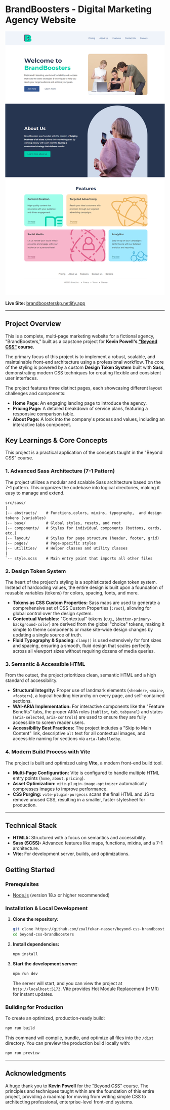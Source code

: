 # BrandBoosters - Digital Marketing Agency Website

![BrandBoosters Homepage](/public/site-preview.png)

**Live Site:** [brandboosterskp.netlify.app](https://brandboosterskp.netlify.app)

---

## Project Overview

This is a complete, multi-page marketing website for a fictional agency, "BrandBoosters," built as a capstone project for **Kevin Powell's ["Beyond CSS"](https://beyondcss.dev/) course**.

The primary focus of this project is to implement a robust, scalable, and maintainable front-end architecture using a professional workflow. The core of the styling is powered by a custom **Design Token System** built with **Sass**, demonstrating modern CSS techniques for creating flexible and consistent user interfaces.

The project features three distinct pages, each showcasing different layout challenges and components:

- **Home Page:** An engaging landing page to introduce the agency.
- **Pricing Page:** A detailed breakdown of service plans, featuring a responsive comparison table.
- **About Page:** A look into the company's process and values, including an interactive tabs component.

## Key Learnings & Core Concepts

This project is a practical application of the concepts taught in the "Beyond CSS" course.

### 1. Advanced Sass Architecture (7-1 Pattern)

The project utilizes a modular and scalable Sass architecture based on the 7-1 pattern. This organizes the codebase into logical directories, making it easy to manage and extend.

```
src/sass/
|
|-- abstracts/    # Functions,colors, mixins, typography,  and design tokens (variables)
|-- base/         # Global styles, resets, and root
|-- components/   # Styles for individual components (buttons, cards, etc.)
|-- layout/       # Styles for page structure (header, footer, grid)
|-- pages/        # Page-specific styles
|-- utilities/    # Helper classes and utility classes
|
`-- style.scss    # Main entry point that imports all other files
```

### 2. Design Token System

The heart of the project's styling is a sophisticated design token system. Instead of hardcoding values, the entire design is built upon a foundation of reusable variables (tokens) for colors, spacing, fonts, and more.

- **Tokens as CSS Custom Properties:** Sass maps are used to generate a comprehensive set of CSS Custom Properties (`:root`), allowing for global control over the design system.
- **Contextual Variables:** "Contextual" tokens (e.g., `$button-primary-background-color`) are derived from the global "choice" tokens, making it simple to theme components or make site-wide design changes by updating a single source of truth.
- **Fluid Typography & Spacing:** `clamp()` is used extensively for font sizes and spacing, ensuring a smooth, fluid design that scales perfectly across all viewport sizes without requiring dozens of media queries.

### 3. Semantic & Accessible HTML

From the outset, the project prioritizes clean, semantic HTML and a high standard of accessibility.

- **Structural Integrity:** Proper use of landmark elements (`<header>`, `<main>`, `<footer>`), a logical heading hierarchy on every page, and self-contained sections.
- **WAI-ARIA Implementation:** For interactive components like the "Feature Benefits" tabs, the proper ARIA roles (`tablist`, `tab`, `tabpanel`) and states (`aria-selected`, `aria-controls`) are used to ensure they are fully accessible to screen reader users.
- **Accessibility Best Practices:** The project includes a "Skip to Main Content" link, descriptive `alt` text for all contextual images, and accessible naming for sections via `aria-labelledby`.

### 4. Modern Build Process with Vite

The project is built and optimized using **Vite**, a modern front-end build tool.

- **Multi-Page Configuration:** Vite is configured to handle multiple HTML entry points (`home`, `about`, `pricing`).
- **Asset Optimization:** `vite-plugin-image-optimizer` automatically compresses images to improve performance.
- **CSS Purging:** `vite-plugin-purgecss` scans the final HTML and JS to remove unused CSS, resulting in a smaller, faster stylesheet for production.

---

## Technical Stack

- **HTML5:** Structured with a focus on semantics and accessibility.
- **Sass (SCSS):** Advanced features like maps, functions, mixins, and a 7-1 architecture.
- **Vite:** For development server, builds, and optimizations.

## Getting Started

### Prerequisites

- [Node.js](https://nodejs.org/) (version 18.x or higher recommended)

### Installation & Local Development

1.  **Clone the repository:**

    ```bash
    git clone https://github.com/zoalfekar-nasser/beyond-css-brandboosters
    cd beyond-css-brandboosters
    ```

2.  **Install dependencies:**

    ```bash
    npm install
    ```

3.  **Start the development server:**
    ```bash
    npm run dev
    ```
    The server will start, and you can view the project at `http://localhost:5173`. Vite provides Hot Module Replacement (HMR) for instant updates.

### Building for Production

To create an optimized, production-ready build:

```bash
npm run build
```

This command will compile, bundle, and optimize all files into the `/dist` directory. You can preview the production build locally with:

```bash
npm run preview
```

---

## Acknowledgments

A huge thank you to **Kevin Powell** for the ["Beyond CSS"](https://beyondcss.dev/) course. The principles and techniques taught within are the foundation of this entire project, providing a roadmap for moving from writing simple CSS to architecting professional, enterprise-level front-end systems.
